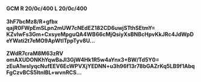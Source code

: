 #### GCM R 20/0c/400 L 20/0c/400
**3hF7bcMz8/R+gfbx**<br/>**qajR0FWpEmSLpn2mUW7cNEdEZ182CD6uwjSTthSEtmY=**<br/>**KZvlwFs3Gm+CxsyeMpguQA4WB66cMjQsiyXsBNBcHpvKkJRc4JdWpDeYWati2t7eMO9ApWtlTppTyv8U...**<br/><br/>
**ZWdR7craM8M63zRV**<br/>**omAXUDONKhYqwBaJl3GjW4Hk1R5w4aYnx3+BW/Td5Y0=**<br/>**zEuA1wsIyqcNufEEV6EcWPVXjYEDNN+u3h96f13r78bGAZrKq5LB9f1AbqFgCzvBCS5ItnIBL+wvnRCS...**